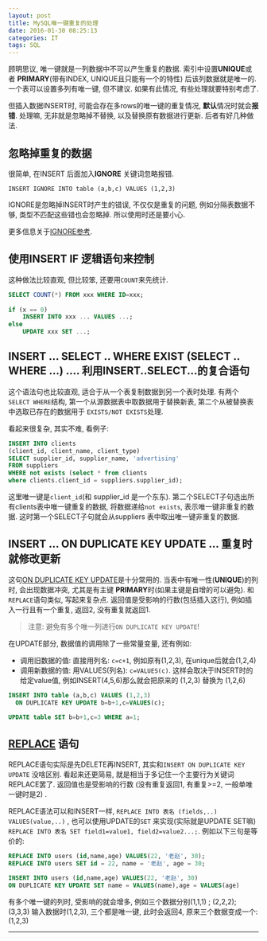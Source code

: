 ```yaml
---
layout: post
title: MySQL唯一键重复的处理
date: 2016-01-30 08:25:13
categories: IT
tags: SQL
---
```


顾明思议, 唯一键就是一列数据中不可以产生重复的数据. 索引中设置**UNIQUE**或者 **PRIMARY**(带有INDEX, UNIQUE且只能有一个的特性) 后该列数据就是唯一的. 一个表可以设置多列有唯一键, 但不建议. 如果有此情况, 有些处理就要特别考虑了.

但插入数据INSERT时, 可能会存在多rows的唯一键的重复情况, **默认**情况时就会**报错**. 处理嘛, 无非就是忽略掉不替换, 以及替换原有数据进行更新. 后者有好几种做法.

## 忽略掉重复的数据

很简单, 在INSERT 后面加入**IGNORE** 关键词忽略报错. 

`INSERT IGNORE INTO table (a,b,c) VALUES (1,2,3)`

IGNORE是忽略掉INSERT时产生的错误, 不仅仅是重复的问题, 例如分隔表数据不够, 类型不匹配这些错也会忽略掉. 所以使用时还是要小心.  

更多信息关于[IGNORE参考](http://dev.mysql.com/doc/refman/5.7/en/sql-mode.html#ignore-strict-comparison).

## 使用INSERT IF 逻辑语句来控制

这种做法比较直观, 但比较笨, 还要用`COUNT`来先统计. 

~~~sql
SELECT COUNT(*) FROM xxx WHERE ID=xxx;  
  
if (x == 0)  
    INSERT INTO xxx ... VALUES ...;  
else  
    UPDATE xxx SET ...; 
~~~

## INSERT ... SELECT .. WHERE EXIST (SELECT .. WHERE ...) .... 利用INSERT..SELECT...的复合语句

这个语法句也比较直观, 适合于从一个表复制数据到另一个表时处理. 有两个`SELECT WHERE`结构, 第一个从源数据表中取数据用于替换新表, 第二个从被替换表中选取已存在的数据用于 `EXISTS/NOT EXISTS`处理.  

看起来很复杂, 其实不难, 看例子:

~~~sql
INSERT INTO clients   
(client_id, client_name, client_type)   
SELECT supplier_id, supplier_name, 'advertising'   
FROM suppliers   
WHERE not exists (select * from clients   
where clients.client_id = suppliers.supplier_id);  
~~~

这里唯一键是`client_id`(和 supplier_id 是一个东东). 第二个SELECT子句选出所有clients表中唯一键重复的数据, 将数据递给`not exists`, 表示唯一键非重复的数据. 这时第一个SELECT子句就会从suppliers 表中取出唯一键非重复的数据.


## INSERT ... ON DUPLICATE KEY UPDATE ... 重复时就修改更新

这句[ON DUPLICATE KEY UPDATE](http://dev.mysql.com/doc/refman/5.7/en/insert-on-duplicate.html)是十分常用的. 当表中有唯一性(**UNIQUE**)的列时, 会出现数据冲突, 尤其是有主键 **PRIMARY**时(如果主键是自增的可以避免). 和`REPLACE`语句类似, 写起来复杂点. 返回值是受影响的行数(包括插入这行), 例如插入一行且有一个重复, 返回2, 没有重复就返回1.

> 注意: 避免有多个唯一列进行`ON DUPLICATE KEY UPDATE`!     

在UPDATE部分, 数据值的调用除了一些常量变量, 还有例如: 

- 调用旧数据的值: 直接用列名: `c=c+1`, 例如原有(1,2,3), 在unique后就会(1,2,4)
- 调用新数据的值: 用VALUES(列名): `c=VALUES(c)`. 这样会取决于INSERT时的给定value值, 例如INSERT(4,5,6)那么就会把原来的 (1,2,3) 替换为 (1,2,6)

~~~sql
INSERT INTO table (a,b,c) VALUES (1,2,3)
  ON DUPLICATE KEY UPDATE b=b+1,c=VALUES(c);

UPDATE table SET b=b+1,c=3 WHERE a=1;
~~~

## [REPLACE](http://dev.mysql.com/doc/refman/5.7/en/replace.html) 语句

REPLACE语句实际是先DELETE再INSERT, 其实和`INSERT ON DUPLICATE KEY UPDATE` 没啥区别. 看起来还更简易, 就是相当于多记住一个主要行为关键词REPLACE罢了. 返回值也是受影响的行数 (没有重复返回1, 有重复>=2, 一般单唯一键时是2) . 

REPLACE语法可以和INSERT一样, `REPLACE INTO 表名 (fields,..) VALUES(value,..)` , 也可以使用UPDATE的`SET` 来实现(实际就是UPDATE SET嘛) `REPLACE INTO 表名 SET field1=value1, field2=value2...;`. 例如以下三句是等价的: 

~~~sql
REPLACE INTO users (id,name,age) VALUES(22, '老赵', 30);
REPLACE INTO users SET id = 22, name = '老赵', age = 30;

INSERT INTO users (id,name,age) VALUES(22, '老赵', 30) 
ON DUPLICATE KEY UPDATE SET name = VALUES(name),age = VALUES(age)
~~~

有多个唯一键的列时, 受影响的就会增多, 例如三个数据分别(1,1,1) ; (2,2,2); (3,3,3) 输入数据时(1,2,3), 三个都是唯一键, 此时会返回4, 原来三个数据变成一个: (1,2,3)

------
